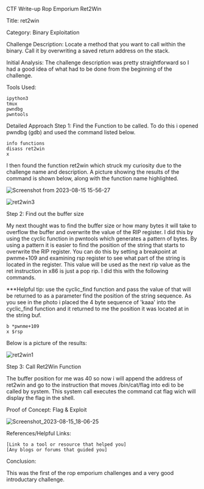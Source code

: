 CTF Write-up Rop Emporium Ret2Win

Title: ret2win

Category: Binary Exploitation

Challenge Description: 
Locate a method that you want to call within the binary. Call it by overwriting a saved return address on the stack.

Initial Analysis:
The challenge description was pretty straightforward so I had a good idea of what had to be done from the beginning of the challenge.

Tools Used:

    ipython3
    tmux
    pwndbg
    pwntools
    

Detailed Approach
Step 1: Find the Function to be called.
To do this i opened pwndbg (gdb) and used the command listed below.

```
info functions
disass ret2win
x 
```

I then found the function ret2win which struck my curiosity due to the challenge name and description. 
A picture showing the  results of the command is shown below, along with the function name highlighted.

![Screenshot from 2023-08-15 15-56-27](https://github.com/Jaafar-G/ctf-writeups/assets/120587992/8631e00c-1687-4eef-a48d-7dfa6b686a7b)

![ret2win3](https://github.com/Jaafar-G/ctf-writeups/assets/120587992/8c06f38a-55db-4ec5-ae48-6e3e906e462e)

Step 2: Find out the buffer size

My next thought was to find the buffer size or how many bytes it will take to overflow the buffer and overwrite the value of the RIP register. I did this by using the cyclic function in pwntools which generates a pattern of bytes. By using a pattern it is easier to find the position of the string that starts to overwrite the RIP register. You can do this by setting a breakpoint at pwnme+109 and examining rsp register to see what part of the string is located in the register. This value will be used as the next rip value as the ret instruction in x86 is just a pop rip. I did this with the following commands. 

***Helpful tip: use the cyclic_find function and pass the value of that will be returned to as a parameter find the position of the string sequence. As you see in the photo i placed the 4 byte sequence of 'kaaa' into the cyclic_find function and it returned to me the position it was located at in the string buf.

``` 
b *pwnme+109
x $rsp
```
Below is a picture of the results:

![ret2win1](https://github.com/Jaafar-G/ctf-writeups/assets/120587992/9b4ce3fe-1670-452c-ac3e-de647bfcad72)


Step 3: Call Ret2Win Function

The buffer position for me was 40 so now i will append the address of ret2win and go to the instruction that moves /bin/cat/flag into edi to be called by system.
This system call executes the command cat flag wich will display the flag in the shell.


Proof of Concept: Flag & Exploit

![Screenshot_2023-08-15_18-06-25](https://github.com/Jaafar-G/ctf-writeups/assets/120587992/0ec90dc2-e54c-4020-b234-d3d6863999d3)

References/Helpful Links:

    [Link to a tool or resource that helped you]
    [Any blogs or forums that guided you]

Conclusion:

This was the first of the rop emporium challenges and a very good introductary challenge. 

